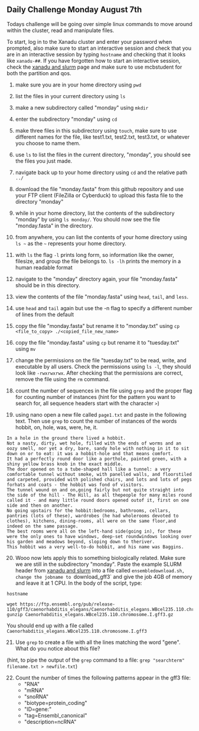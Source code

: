 ## Daily Challenge Monday August 7th 

Todays challenge will be going over simple linux commands to move around within the cluster, read and manipulate files. 

To start, log in to the Xanadu cluster and enter your password when prompted, also make sure to start an interactive session and check that you are in an interactive session by typing `hostname` and checking that it looks like `xanadu-##`. If you have forgotten how to start an interactive session, check the [xanadu and slurm](xanadu_and_slurm.md) page and make sure to use mcbstudent for both the partition and qos. 

1. make sure you are in your home directory using  `pwd`

2. list the files in your current directory using `ls`

3. make a new subdirectory called "monday" using `mkdir`

4. enter the subdirectory "monday" using `cd`

5. make three files in this subdirectory using `touch`, make sure to use different names for the file, like test1.txt, test2.txt, test3.txt, or whatever you choose to name them.

6. use `ls` to list the files in the current directory, "monday", you should see the files you just made. 

8. navigate back up to your home directory using `cd` and the relative path `../`

9. download the file "monday.fasta" from this github repository and use your FTP client (FileZilla or Cyberduck) to upload this fasta file to the directory "monday"

10. while in your home directory, list the contents of the subdirectory "monday" by using `ls monday/`. You should now see the file "monday.fasta" in the directory.

11. from anywhere, you can list the contents of your home directory using `ls ~` as the `~` represents your home directory.

12. with `ls` the flag `-l` prints long form, so information like the owner, filesize, and group the file belongs to. `ls -lh` prints the memory in a human readable format

13. navigate to the "monday" directory again, your file "monday.fasta" should be in this directory.

14. view the contents of the file "monday.fasta" using `head`, `tail`, and `less`.

15. use `head` and `tail` again but use the -n flag to specify a different number of lines from the default

16. copy the file "monday.fasta" but rename it to "monday.txt" using `cp <file_to_copy> ./<copied_file_new_name>`

17. copy the file "monday.fasta" using `cp` but rename it to "tuesday.txt" using `mv`

18. change the permissions on the file "tuesday.txt" to be read, write, and executable by all users. Check the permissions using `ls -l`, they should look like `-rwxrwxrwx`. After checking that the permissions are correct, remove the file using the `rm` command.

19. count the number of sequences in the file using `grep` and the proper flag for counting number of instances (hint for the pattern you want to search for, all sequence headers start with the character `>`)

20. using nano open a new file called `page1.txt` and paste in the following text. Then use `grep` to count the number of instances of the words hobbit, on, hole, was, were, he, it.

```
In a hole in the ground there lived a hobbit.
Not a nasty, dirty, wet hole, filled with the ends of worms and an oozy smell, nor yet a dry, bare, sandy hole with nothing in it to sit down on or to eat: it was a hobbit-hole and that means comfort.
It had a perfectly round door like a porthole, painted green, with a shiny yellow brass knob in the exact middle.
The door opened on to a tube-shaped hall like a tunnel: a very comfortable tunnel without smoke, with panelled walls, and floorstiled and carpeted, provided with polished chairs, and lots and lots of pegs forhats and coats - the hobbit was fond of visitors.
The tunnel wound on and on,going fairly but not quite straight into the side of the hill - The Hill, as all thepeople for many miles round called it - and many little round doors opened outof it, first on one side and then on another.
No going upstairs for the hobbit:bedrooms, bathrooms, cellars, pantries (lots of these), wardrobes (he had wholerooms devoted to clothes), kitchens, dining-rooms, all were on the same floor,and indeed on the same passage.
The best rooms were all on the left-hand side(going in), for these were the only ones to have windows, deep-set roundwindows looking over his garden and meadows beyond, sloping down to theriver.
This hobbit was a very well-to-do hobbit, and his name was Baggins.
```

20. Wooo now lets apply this to something biologically related. Make sure we are still in the subdirectory "monday". Paste the example SLURM header from [xanadu and slurm](xanadu_and_slurm.md) into a file called `ensembledownload.sh, change the jobname to `download_gff3` and give the job 4GB of memory and leave it at 1 CPU. In the body of the script, type:
```
hostname

wget https://ftp.ensembl.org/pub/release-110/gff3/caenorhabditis_elegans/Caenorhabditis_elegans.WBcel235.110.chromosome.I.gff3.gz
gunzip Caenorhabditis_elegans.WBcel235.110.chromosome.I.gff3.gz
```
You should end up with a file called `Caenorhabditis_elegans.WBcel235.110.chromosome.I.gff3` 

21. Use `grep` to create a file with all the lines matching the word "gene". What do you notice about this file? 

(hint, to pipe the output of the `grep` command to a file: `grep "searchterm" filename.txt > newfile.txt`)

22. Count the number of times the following patterns appear in the gff3 file:
      - "RNA"
      - "mRNA"
      - "snoRNA"
      - "biotype=protein_coding"
      - "ID=gene:"
      - "tag=Ensembl_canonical"
      - "description=ncRNA"
